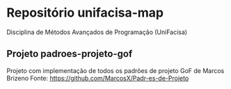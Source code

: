 # Repositório unifacisa-map
Disciplina de Métodos Avançados de Programação (UniFacisa)

## Projeto padroes-projeto-gof
Projeto com implementação de todos os padrões de projeto GoF de Marcos Brizeno 
Fonte: https://github.com/MarcosX/Padr-es-de-Projeto
